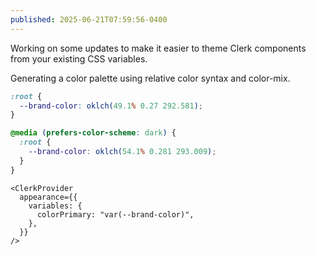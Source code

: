 ```yaml
---
published: 2025-06-21T07:59:56-0400
---
```


Working on some updates to make it easier to theme Clerk components from your existing CSS variables.

Generating a color palette using relative color syntax and color-mix.

```css
:root {
  --brand-color: oklch(49.1% 0.27 292.581);
}

@media (prefers-color-scheme: dark) {
  :root {
    --brand-color: oklch(54.1% 0.281 293.009);
  }
}
```

```tsx
<ClerkProvider
  appearance={{
    variables: {
      colorPrimary: "var(--brand-color)",
    },
  }}
/>
```

